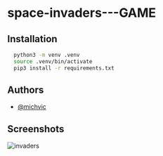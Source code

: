 # space-invaders---GAME





## Installation



```bash
  python3 -m venv .venv
  source .venv/bin/activate
  pip3 install -r requirements.txt
```
    
## Authors

- [@michvic](https://github.com/michvic)


## Screenshots

![invaders](https://github.com/michvic/space-invaders---GAME/assets/39414786/a4844fc9-ebae-4da0-9fa6-12c9bb628e8b)
